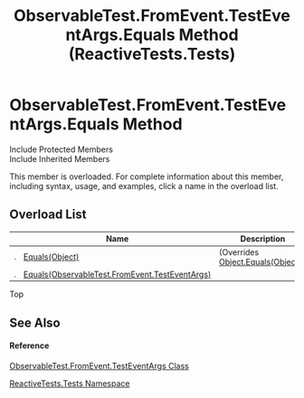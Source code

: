 ﻿---
title: ObservableTest.FromEvent.TestEventArgs.Equals Method  (ReactiveTests.Tests)
TOCTitle: Equals Method
ms:assetid: Overload:ReactiveTests.Tests.ObservableTest.FromEvent.TestEventArgs.Equals
ms:mtpsurl: https://msdn.microsoft.com/en-us/library/reactivetests.tests.observabletest.fromevent.testeventargs.equals(v=VS.103)
ms:contentKeyID: 36618914
ms.date: 06/28/2011
mtps_version: v=VS.103
f1_keywords:
- ReactiveTests.Tests.ObservableTest.FromEvent.TestEventArgs.Equals
dev_langs:
- CSharp
- JScript
- VB
- FSharp
---

# ObservableTest.FromEvent.TestEventArgs.Equals Method

Include Protected Members  
Include Inherited Members  

This member is overloaded. For complete information about this member, including syntax, usage, and examples, click a name in the overload list.

## Overload List

<table>
<thead>
<tr class="header">
<th> </th>
<th>Name</th>
<th>Description</th>
</tr>
</thead>
<tbody>
<tr class="odd">
<td><img src="images\Hh303103.pubmethod(en-us,VS.103).gif" title="Public method" alt="Public method" /></td>
<td><a href="https://msdn.microsoft.com/en-us/library/m:reactivetests.tests.observabletest.fromevent.testeventargs.equals(system.object)(v=VS.103)">Equals(Object)</a></td>
<td>(Overrides <a href="https://msdn.microsoft.com/en-us/library/m:system.object.equals(system.object)(v=VS.103)">Object.Equals(Object)</a>.)</td>
</tr>
<tr class="even">
<td><img src="images\Hh303103.pubmethod(en-us,VS.103).gif" title="Public method" alt="Public method" /></td>
<td><a href="https://msdn.microsoft.com/en-us/library/m:reactivetests.tests.observabletest.fromevent.testeventargs.equals(reactivetests.tests.observabletest.fromevent.testeventargs)(v=VS.103)">Equals(ObservableTest.FromEvent.TestEventArgs)</a></td>
<td></td>
</tr>
</tbody>
</table>

Top

## See Also

#### Reference

[ObservableTest.FromEvent.TestEventArgs Class](hh315373\(v=vs.103\).md)

[ReactiveTests.Tests Namespace](hh289046\(v=vs.103\).md)

